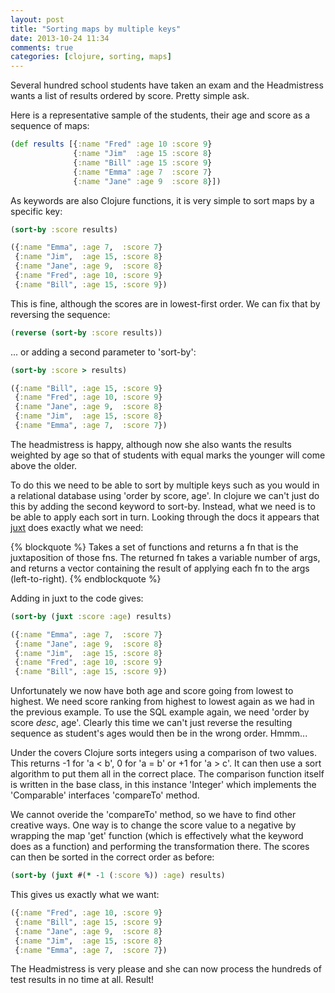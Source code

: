 ```yaml
---
layout: post
title: "Sorting maps by multiple keys"
date: 2013-10-24 11:34
comments: true
categories: [clojure, sorting, maps]
---
```

Several hundred school students have taken an exam and the Headmistress wants a list of results ordered by score. Pretty simple ask.

Here is a representative sample of the students, their age and score as a sequence of maps:
``` clj
(def results [{:name "Fred" :age 10 :score 9}
              {:name "Jim"  :age 15 :score 8}
              {:name "Bill" :age 15 :score 9}
              {:name "Emma" :age 7  :score 7}
              {:name "Jane" :age 9  :score 8}])
```

As keywords are also Clojure functions, it is very simple to sort maps by a specific key:

``` clj Sorting map by single key
(sort-by :score results)
```
``` clj
({:name "Emma", :age 7,  :score 7}
 {:name "Jim",  :age 15, :score 8}
 {:name "Jane", :age 9,  :score 8}
 {:name "Fred", :age 10, :score 9}
 {:name "Bill", :age 15, :score 9})
```
This is fine, although the scores are in lowest-first order. We can fix that by reversing the sequence:

``` clj Reversing the order of results
(reverse (sort-by :score results))
```
... or adding a second parameter to 'sort-by':
``` clj Specifying the order of results
(sort-by :score > results)
```
``` clj
({:name "Bill", :age 15, :score 9}
 {:name "Fred", :age 10, :score 9}
 {:name "Jane", :age 9,  :score 8}
 {:name "Jim",  :age 15, :score 8}
 {:name "Emma", :age 7,  :score 7})
```
The headmistress is happy, although now she also wants the results weighted by age so that of students with
equal marks the younger will come above the older.

To do this we need to be able to sort by multiple keys such as you would in a relational database using 'order by score, age'. In clojure we can't just do this by adding the second keyword to sort-by. Instead, what we need is to be able to apply each sort in turn. Looking through the docs it appears that [juxt](http://clojuredocs.org/clojure_core/clojure.core/juxt) does exactly what we need:

{% blockquote %}
Takes a set of functions and returns a fn that is the juxtaposition
of those fns. The returned fn takes a variable number of args, and
returns a vector containing the result of applying each fn to the
args (left-to-right).
{% endblockquote %}

Adding in juxt to the code gives:

``` clj Sorting map by multiple keys
(sort-by (juxt :score :age) results)
```
``` clj
({:name "Emma", :age 7,  :score 7}
 {:name "Jane", :age 9,  :score 8}
 {:name "Jim",  :age 15, :score 8}
 {:name "Fred", :age 10, :score 9}
 {:name "Bill", :age 15, :score 9})
```
Unfortunately we now have both age and score going from lowest to highest. We need score ranking from highest to lowest again as we had in the previous example. To use the SQL example again, we need 'order by score <em>desc</em>, age'. Clearly this time we can't just reverse the resulting sequence as student's ages would then be in the wrong order. Hmmm...

Under the covers Clojure sorts integers using a comparison of two values. This returns -1 for 'a < b', 0 for 'a = b' or +1 for 'a > c'. It can then use a sort algorithm to put them all in the correct place. The comparison function itself is written in the base class, in this instance 'Integer' which implements the 'Comparable' interfaces 'compareTo' method.

We cannot overide the 'compareTo' method, so we have to find other creative ways. One way is to change the score value to a negative by wrapping the map 'get' function (which is effectively what the keyword does as a function) and performing the transformation there. The scores can then be sorted in the correct order as before:

``` clj Reversing the score order
(sort-by (juxt #(* -1 (:score %)) :age) results)
```
This gives us exactly what we want:
``` clj
({:name "Fred", :age 10, :score 9}
 {:name "Bill", :age 15, :score 9}
 {:name "Jane", :age 9,  :score 8}
 {:name "Jim",  :age 15, :score 8}
 {:name "Emma", :age 7,  :score 7})
```
The Headmistress is very please and she can now process the hundreds of test results in no time at all. Result!
